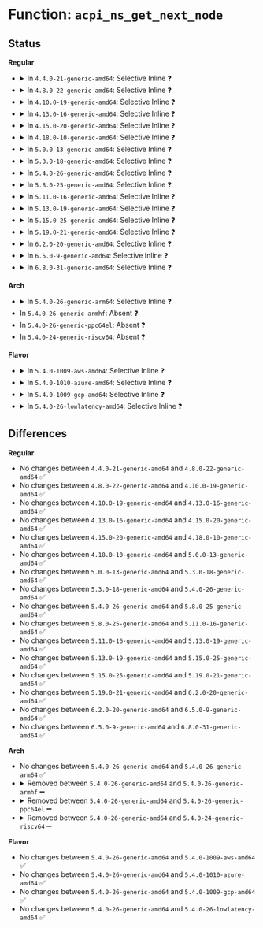 # Function: <code>acpi_ns_get_next_node</code>

## Status
<b>Regular</b>
<ul>
<li>
<details>
<summary>In <code>4.4.0-21-generic-amd64</code>: Selective Inline ❓</summary>

```c
struct acpi_namespace_node * acpi_ns_get_next_node(struct acpi_namespace_node * parent_node, struct acpi_namespace_node * child_node)
```

```json
{
  "name": "acpi_ns_get_next_node",
  "collision_type": "Unique Global",
  "inline_type": "Selective",
  "funcs": [
    {
      "addr": 18446744071583691930,
      "name": "acpi_ns_get_next_node",
      "external": true,
      "loc": "drivers/acpi/acpica/nswalk.c:68",
      "file": "drivers/acpi/acpica/nswalk.c",
      "inline": "not declared, inlined",
      "caller_inline": [
        "drivers/acpi/acpica/nswalk.c:acpi_ns_get_next_node_typed",
        "drivers/acpi/acpica/nswalk.c:acpi_ns_walk_namespace",
        "drivers/acpi/acpica/nswalk.c:acpi_ns_walk_namespace"
      ],
      "caller_func": [
        "drivers/acpi/acpica/evregion.c:acpi_ev_execute_reg_methods",
        "drivers/acpi/acpica/nsalloc.c:acpi_ns_delete_namespace_subtree",
        "drivers/acpi/acpica/nsalloc.c:acpi_ns_delete_namespace_by_owner"
      ]
    }
  ],
  "symbols": [
    {
      "addr": 18446744071583691930,
      "name": "acpi_ns_get_next_node",
      "section": ".text",
      "bind": "STB_GLOBAL",
      "size": 26
    }
  ]
}
```
</details>
</li>
<li>
<details>
<summary>In <code>4.8.0-22-generic-amd64</code>: Selective Inline ❓</summary>

```c
struct acpi_namespace_node * acpi_ns_get_next_node(struct acpi_namespace_node * parent_node, struct acpi_namespace_node * child_node)
```

```json
{
  "name": "acpi_ns_get_next_node",
  "collision_type": "Unique Global",
  "inline_type": "Selective",
  "funcs": [
    {
      "addr": 18446744071584016453,
      "name": "acpi_ns_get_next_node",
      "external": true,
      "loc": "drivers/acpi/acpica/nswalk.c:68",
      "file": "drivers/acpi/acpica/nswalk.c",
      "inline": "not declared, inlined",
      "caller_inline": [
        "drivers/acpi/acpica/nswalk.c:acpi_ns_walk_namespace",
        "drivers/acpi/acpica/nswalk.c:acpi_ns_walk_namespace",
        "drivers/acpi/acpica/nswalk.c:acpi_ns_get_next_node_typed"
      ],
      "caller_func": [
        "drivers/acpi/acpica/evregion.c:acpi_ev_execute_reg_methods",
        "drivers/acpi/acpica/nsalloc.c:acpi_ns_delete_namespace_by_owner",
        "drivers/acpi/acpica/nsalloc.c:acpi_ns_delete_namespace_subtree"
      ]
    }
  ],
  "symbols": [
    {
      "addr": 18446744071584016304,
      "name": "acpi_ns_get_next_node",
      "section": ".text",
      "bind": "STB_GLOBAL",
      "size": 26
    }
  ]
}
```
</details>
</li>
<li>
<details>
<summary>In <code>4.10.0-19-generic-amd64</code>: Selective Inline ❓</summary>

```c
struct acpi_namespace_node * acpi_ns_get_next_node(struct acpi_namespace_node * parent_node, struct acpi_namespace_node * child_node)
```

```json
{
  "name": "acpi_ns_get_next_node",
  "collision_type": "Unique Global",
  "inline_type": "Selective",
  "funcs": [
    {
      "addr": 18446744071584158421,
      "name": "acpi_ns_get_next_node",
      "external": true,
      "loc": "drivers/acpi/acpica/nswalk.c:68",
      "file": "drivers/acpi/acpica/nswalk.c",
      "inline": "not declared, inlined",
      "caller_inline": [
        "drivers/acpi/acpica/nswalk.c:acpi_ns_walk_namespace",
        "drivers/acpi/acpica/nswalk.c:acpi_ns_walk_namespace",
        "drivers/acpi/acpica/nswalk.c:acpi_ns_get_next_node_typed"
      ],
      "caller_func": [
        "drivers/acpi/acpica/evregion.c:acpi_ev_execute_reg_methods",
        "drivers/acpi/acpica/nsalloc.c:acpi_ns_delete_namespace_by_owner",
        "drivers/acpi/acpica/nsalloc.c:acpi_ns_delete_namespace_subtree"
      ]
    }
  ],
  "symbols": [
    {
      "addr": 18446744071584158272,
      "name": "acpi_ns_get_next_node",
      "section": ".text",
      "bind": "STB_GLOBAL",
      "size": 26
    }
  ]
}
```
</details>
</li>
<li>
<details>
<summary>In <code>4.13.0-16-generic-amd64</code>: Selective Inline ❓</summary>

```c
struct acpi_namespace_node * acpi_ns_get_next_node(struct acpi_namespace_node * parent_node, struct acpi_namespace_node * child_node)
```

```json
{
  "name": "acpi_ns_get_next_node",
  "collision_type": "Unique Global",
  "inline_type": "Selective",
  "funcs": [
    {
      "addr": 18446744071584225685,
      "name": "acpi_ns_get_next_node",
      "external": true,
      "loc": "drivers/acpi/acpica/nswalk.c:68",
      "file": "drivers/acpi/acpica/nswalk.c",
      "inline": "not declared, inlined",
      "caller_inline": [
        "drivers/acpi/acpica/nswalk.c:acpi_ns_walk_namespace",
        "drivers/acpi/acpica/nswalk.c:acpi_ns_walk_namespace",
        "drivers/acpi/acpica/nswalk.c:acpi_ns_get_next_node_typed"
      ],
      "caller_func": [
        "drivers/acpi/acpica/evregion.c:acpi_ev_execute_reg_methods",
        "drivers/acpi/acpica/nsalloc.c:acpi_ns_delete_namespace_by_owner",
        "drivers/acpi/acpica/nsalloc.c:acpi_ns_delete_namespace_subtree"
      ]
    }
  ],
  "symbols": [
    {
      "addr": 18446744071584225551,
      "name": "acpi_ns_get_next_node",
      "section": ".text",
      "bind": "STB_GLOBAL",
      "size": 26
    }
  ]
}
```
</details>
</li>
<li>
<details>
<summary>In <code>4.15.0-20-generic-amd64</code>: Selective Inline ❓</summary>

```c
struct acpi_namespace_node * acpi_ns_get_next_node(struct acpi_namespace_node * parent_node, struct acpi_namespace_node * child_node)
```

```json
{
  "name": "acpi_ns_get_next_node",
  "collision_type": "Unique Global",
  "inline_type": "Selective",
  "funcs": [
    {
      "addr": 18446744071584570669,
      "name": "acpi_ns_get_next_node",
      "external": true,
      "loc": "drivers/acpi/acpica/nswalk.c:68",
      "file": "drivers/acpi/acpica/nswalk.c",
      "inline": "not declared, inlined",
      "caller_inline": [
        "drivers/acpi/acpica/nswalk.c:acpi_ns_walk_namespace",
        "drivers/acpi/acpica/nswalk.c:acpi_ns_walk_namespace",
        "drivers/acpi/acpica/nswalk.c:acpi_ns_walk_namespace",
        "drivers/acpi/acpica/nswalk.c:acpi_ns_get_next_node_typed"
      ],
      "caller_func": [
        "drivers/acpi/acpica/evregion.c:acpi_ev_execute_reg_methods",
        "drivers/acpi/acpica/nsalloc.c:acpi_ns_delete_namespace_by_owner",
        "drivers/acpi/acpica/nsalloc.c:acpi_ns_delete_namespace_subtree"
      ]
    }
  ],
  "symbols": [
    {
      "addr": 18446744071584570463,
      "name": "acpi_ns_get_next_node",
      "section": ".text",
      "bind": "STB_GLOBAL",
      "size": 44
    }
  ]
}
```
</details>
</li>
<li>
<details>
<summary>In <code>4.18.0-10-generic-amd64</code>: Selective Inline ❓</summary>

```c
struct acpi_namespace_node * acpi_ns_get_next_node(struct acpi_namespace_node * parent_node, struct acpi_namespace_node * child_node)
```

```json
{
  "name": "acpi_ns_get_next_node",
  "collision_type": "Unique Global",
  "inline_type": "Selective",
  "funcs": [
    {
      "addr": 18446744071584795807,
      "name": "acpi_ns_get_next_node",
      "external": true,
      "loc": "drivers/acpi/acpica/nswalk.c:34",
      "file": "drivers/acpi/acpica/nswalk.c",
      "inline": "not declared, inlined",
      "caller_inline": [
        "drivers/acpi/acpica/nswalk.c:acpi_ns_walk_namespace",
        "drivers/acpi/acpica/nswalk.c:acpi_ns_walk_namespace",
        "drivers/acpi/acpica/nswalk.c:acpi_ns_walk_namespace",
        "drivers/acpi/acpica/nswalk.c:acpi_ns_get_next_node_typed"
      ],
      "caller_func": [
        "drivers/acpi/acpica/evregion.c:acpi_ev_execute_reg_methods",
        "drivers/acpi/acpica/nsalloc.c:acpi_ns_delete_namespace_by_owner",
        "drivers/acpi/acpica/nsalloc.c:acpi_ns_delete_namespace_subtree"
      ]
    }
  ],
  "symbols": [
    {
      "addr": 18446744071584795601,
      "name": "acpi_ns_get_next_node",
      "section": ".text",
      "bind": "STB_GLOBAL",
      "size": 44
    }
  ]
}
```
</details>
</li>
<li>
<details>
<summary>In <code>5.0.0-13-generic-amd64</code>: Selective Inline ❓</summary>

```c
struct acpi_namespace_node * acpi_ns_get_next_node(struct acpi_namespace_node * parent_node, struct acpi_namespace_node * child_node)
```

```json
{
  "name": "acpi_ns_get_next_node",
  "collision_type": "Unique Global",
  "inline_type": "Selective",
  "funcs": [
    {
      "addr": 18446744071584898198,
      "name": "acpi_ns_get_next_node",
      "external": true,
      "loc": "drivers/acpi/acpica/nswalk.c:34",
      "file": "drivers/acpi/acpica/nswalk.c",
      "inline": "not declared, inlined",
      "caller_inline": [
        "drivers/acpi/acpica/nswalk.c:acpi_ns_walk_namespace",
        "drivers/acpi/acpica/nswalk.c:acpi_ns_walk_namespace",
        "drivers/acpi/acpica/nswalk.c:acpi_ns_walk_namespace",
        "drivers/acpi/acpica/nswalk.c:acpi_ns_get_next_node_typed"
      ],
      "caller_func": [
        "drivers/acpi/acpica/evregion.c:acpi_ev_execute_reg_methods",
        "drivers/acpi/acpica/nsalloc.c:acpi_ns_delete_namespace_by_owner",
        "drivers/acpi/acpica/nsalloc.c:acpi_ns_delete_namespace_subtree"
      ]
    }
  ],
  "symbols": [
    {
      "addr": 18446744071584897992,
      "name": "acpi_ns_get_next_node",
      "section": ".text",
      "bind": "STB_GLOBAL",
      "size": 44
    }
  ]
}
```
</details>
</li>
<li>
<details>
<summary>In <code>5.3.0-18-generic-amd64</code>: Selective Inline ❓</summary>

```c
struct acpi_namespace_node * acpi_ns_get_next_node(struct acpi_namespace_node * parent_node, struct acpi_namespace_node * child_node)
```

```json
{
  "name": "acpi_ns_get_next_node",
  "collision_type": "Unique Global",
  "inline_type": "Selective",
  "funcs": [
    {
      "addr": 18446744071585101180,
      "name": "acpi_ns_get_next_node",
      "external": true,
      "loc": "drivers/acpi/acpica/nswalk.c:34",
      "file": "drivers/acpi/acpica/nswalk.c",
      "inline": "not declared, inlined",
      "caller_inline": [
        "drivers/acpi/acpica/nswalk.c:acpi_ns_walk_namespace",
        "drivers/acpi/acpica/nswalk.c:acpi_ns_walk_namespace",
        "drivers/acpi/acpica/nswalk.c:acpi_ns_walk_namespace",
        "drivers/acpi/acpica/nswalk.c:acpi_ns_get_next_node_typed"
      ],
      "caller_func": [
        "drivers/acpi/acpica/evregion.c:acpi_ev_execute_reg_methods",
        "drivers/acpi/acpica/nsalloc.c:acpi_ns_delete_namespace_by_owner",
        "drivers/acpi/acpica/nsalloc.c:acpi_ns_delete_namespace_subtree"
      ]
    }
  ],
  "symbols": [
    {
      "addr": 18446744071585100974,
      "name": "acpi_ns_get_next_node",
      "section": ".text",
      "bind": "STB_GLOBAL",
      "size": 44
    }
  ]
}
```
</details>
</li>
<li>
<details>
<summary>In <code>5.4.0-26-generic-amd64</code>: Selective Inline ❓</summary>

```c
struct acpi_namespace_node * acpi_ns_get_next_node(struct acpi_namespace_node * parent_node, struct acpi_namespace_node * child_node)
```

```json
{
  "name": "acpi_ns_get_next_node",
  "collision_type": "Unique Global",
  "inline_type": "Selective",
  "funcs": [
    {
      "addr": 18446744071585237538,
      "name": "acpi_ns_get_next_node",
      "external": true,
      "loc": "drivers/acpi/acpica/nswalk.c:34",
      "file": "drivers/acpi/acpica/nswalk.c",
      "inline": "not declared, inlined",
      "caller_inline": [
        "drivers/acpi/acpica/nswalk.c:acpi_ns_walk_namespace",
        "drivers/acpi/acpica/nswalk.c:acpi_ns_walk_namespace",
        "drivers/acpi/acpica/nswalk.c:acpi_ns_walk_namespace",
        "drivers/acpi/acpica/nswalk.c:acpi_ns_get_next_node_typed"
      ],
      "caller_func": [
        "drivers/acpi/acpica/evregion.c:acpi_ev_execute_reg_methods",
        "drivers/acpi/acpica/nsalloc.c:acpi_ns_delete_namespace_by_owner",
        "drivers/acpi/acpica/nsalloc.c:acpi_ns_delete_namespace_subtree"
      ]
    }
  ],
  "symbols": [
    {
      "addr": 18446744071585237332,
      "name": "acpi_ns_get_next_node",
      "section": ".text",
      "bind": "STB_GLOBAL",
      "size": 44
    }
  ]
}
```
</details>
</li>
<li>
<details>
<summary>In <code>5.8.0-25-generic-amd64</code>: Selective Inline ❓</summary>

```c
struct acpi_namespace_node * acpi_ns_get_next_node(struct acpi_namespace_node * parent_node, struct acpi_namespace_node * child_node)
```

```json
{
  "name": "acpi_ns_get_next_node",
  "collision_type": "Unique Global",
  "inline_type": "Selective",
  "funcs": [
    {
      "addr": 18446744071585943337,
      "name": "acpi_ns_get_next_node",
      "external": true,
      "loc": "drivers/acpi/acpica/nswalk.c:34",
      "file": "drivers/acpi/acpica/nswalk.c",
      "inline": "not declared, inlined",
      "caller_inline": [
        "drivers/acpi/acpica/nswalk.c:acpi_ns_walk_namespace",
        "drivers/acpi/acpica/nswalk.c:acpi_ns_walk_namespace",
        "drivers/acpi/acpica/nswalk.c:acpi_ns_walk_namespace",
        "drivers/acpi/acpica/nswalk.c:acpi_ns_get_next_node_typed"
      ],
      "caller_func": [
        "drivers/acpi/acpica/evregion.c:acpi_ev_execute_reg_methods",
        "drivers/acpi/acpica/nsalloc.c:acpi_ns_delete_namespace_by_owner",
        "drivers/acpi/acpica/nsalloc.c:acpi_ns_delete_namespace_subtree"
      ]
    }
  ],
  "symbols": [
    {
      "addr": 18446744071585943131,
      "name": "acpi_ns_get_next_node",
      "section": ".text",
      "bind": "STB_GLOBAL",
      "size": 44
    }
  ]
}
```
</details>
</li>
<li>
<details>
<summary>In <code>5.11.0-16-generic-amd64</code>: Selective Inline ❓</summary>

```c
struct acpi_namespace_node * acpi_ns_get_next_node(struct acpi_namespace_node * parent_node, struct acpi_namespace_node * child_node)
```

```json
{
  "name": "acpi_ns_get_next_node",
  "collision_type": "Unique Global",
  "inline_type": "Selective",
  "funcs": [
    {
      "addr": 18446744071586066285,
      "name": "acpi_ns_get_next_node",
      "external": true,
      "loc": "drivers/acpi/acpica/nswalk.c:34",
      "file": "drivers/acpi/acpica/nswalk.c",
      "inline": "not declared, inlined",
      "caller_inline": [
        "drivers/acpi/acpica/nswalk.c:acpi_ns_walk_namespace",
        "drivers/acpi/acpica/nswalk.c:acpi_ns_walk_namespace",
        "drivers/acpi/acpica/nswalk.c:acpi_ns_walk_namespace",
        "drivers/acpi/acpica/nswalk.c:acpi_ns_get_next_node_typed"
      ],
      "caller_func": [
        "drivers/acpi/acpica/evregion.c:acpi_ev_execute_reg_methods",
        "drivers/acpi/acpica/nsalloc.c:acpi_ns_delete_namespace_by_owner",
        "drivers/acpi/acpica/nsalloc.c:acpi_ns_delete_namespace_subtree"
      ]
    }
  ],
  "symbols": [
    {
      "addr": 18446744071586066079,
      "name": "acpi_ns_get_next_node",
      "section": ".text",
      "bind": "STB_GLOBAL",
      "size": 44
    }
  ]
}
```
</details>
</li>
<li>
<details>
<summary>In <code>5.13.0-19-generic-amd64</code>: Selective Inline ❓</summary>

```c
struct acpi_namespace_node * acpi_ns_get_next_node(struct acpi_namespace_node * parent_node, struct acpi_namespace_node * child_node)
```

```json
{
  "name": "acpi_ns_get_next_node",
  "collision_type": "Unique Global",
  "inline_type": "Selective",
  "funcs": [
    {
      "addr": 18446744071585943113,
      "name": "acpi_ns_get_next_node",
      "external": true,
      "loc": "drivers/acpi/acpica/nswalk.c:34",
      "file": "drivers/acpi/acpica/nswalk.c",
      "inline": "not declared, inlined",
      "caller_inline": [
        "drivers/acpi/acpica/nswalk.c:acpi_ns_walk_namespace",
        "drivers/acpi/acpica/nswalk.c:acpi_ns_walk_namespace",
        "drivers/acpi/acpica/nswalk.c:acpi_ns_walk_namespace",
        "drivers/acpi/acpica/nswalk.c:acpi_ns_get_next_node_typed"
      ],
      "caller_func": [
        "drivers/acpi/acpica/evregion.c:acpi_ev_execute_reg_methods",
        "drivers/acpi/acpica/nsalloc.c:acpi_ns_delete_namespace_by_owner",
        "drivers/acpi/acpica/nsalloc.c:acpi_ns_delete_namespace_subtree"
      ]
    }
  ],
  "symbols": [
    {
      "addr": 18446744071585942907,
      "name": "acpi_ns_get_next_node",
      "section": ".text",
      "bind": "STB_GLOBAL",
      "size": 44
    }
  ]
}
```
</details>
</li>
<li>
<details>
<summary>In <code>5.15.0-25-generic-amd64</code>: Selective Inline ❓</summary>

```c
struct acpi_namespace_node * acpi_ns_get_next_node(struct acpi_namespace_node * parent_node, struct acpi_namespace_node * child_node)
```

```json
{
  "name": "acpi_ns_get_next_node",
  "collision_type": "Unique Global",
  "inline_type": "Selective",
  "funcs": [
    {
      "addr": 18446744071586431406,
      "name": "acpi_ns_get_next_node",
      "external": true,
      "loc": "drivers/acpi/acpica/nswalk.c:34",
      "file": "drivers/acpi/acpica/nswalk.c",
      "inline": "not declared, inlined",
      "caller_inline": [
        "drivers/acpi/acpica/nswalk.c:acpi_ns_walk_namespace",
        "drivers/acpi/acpica/nswalk.c:acpi_ns_walk_namespace",
        "drivers/acpi/acpica/nswalk.c:acpi_ns_walk_namespace",
        "drivers/acpi/acpica/nswalk.c:acpi_ns_get_next_node_typed"
      ],
      "caller_func": [
        "drivers/acpi/acpica/evregion.c:acpi_ev_execute_reg_methods",
        "drivers/acpi/acpica/nsalloc.c:acpi_ns_delete_namespace_by_owner",
        "drivers/acpi/acpica/nsalloc.c:acpi_ns_delete_namespace_subtree"
      ]
    }
  ],
  "symbols": [
    {
      "addr": 18446744071586431200,
      "name": "acpi_ns_get_next_node",
      "section": ".text",
      "bind": "STB_GLOBAL",
      "size": 44
    }
  ]
}
```
</details>
</li>
<li>
<details>
<summary>In <code>5.19.0-21-generic-amd64</code>: Selective Inline ❓</summary>

```c
struct acpi_namespace_node * acpi_ns_get_next_node(struct acpi_namespace_node * parent_node, struct acpi_namespace_node * child_node)
```

```json
{
  "name": "acpi_ns_get_next_node",
  "collision_type": "Unique Global",
  "inline_type": "Selective",
  "funcs": [
    {
      "addr": 18446744071587682546,
      "name": "acpi_ns_get_next_node",
      "external": true,
      "loc": "drivers/acpi/acpica/nswalk.c:34",
      "file": "drivers/acpi/acpica/nswalk.c",
      "inline": "not declared, inlined",
      "caller_inline": [
        "drivers/acpi/acpica/nswalk.c:acpi_ns_walk_namespace",
        "drivers/acpi/acpica/nswalk.c:acpi_ns_walk_namespace",
        "drivers/acpi/acpica/nswalk.c:acpi_ns_walk_namespace",
        "drivers/acpi/acpica/nswalk.c:acpi_ns_get_next_node_typed"
      ],
      "caller_func": [
        "drivers/acpi/acpica/evregion.c:acpi_ev_execute_reg_methods",
        "drivers/acpi/acpica/nsalloc.c:acpi_ns_delete_namespace_by_owner",
        "drivers/acpi/acpica/nsalloc.c:acpi_ns_delete_namespace_by_owner",
        "drivers/acpi/acpica/nsalloc.c:acpi_ns_delete_namespace_subtree"
      ]
    }
  ],
  "symbols": [
    {
      "addr": 18446744071587682272,
      "name": "acpi_ns_get_next_node",
      "section": ".text",
      "bind": "STB_GLOBAL",
      "size": 52
    }
  ]
}
```
</details>
</li>
<li>
<details>
<summary>In <code>6.2.0-20-generic-amd64</code>: Selective Inline ❓</summary>

```c
struct acpi_namespace_node * acpi_ns_get_next_node(struct acpi_namespace_node * parent_node, struct acpi_namespace_node * child_node)
```

```json
{
  "name": "acpi_ns_get_next_node",
  "collision_type": "Unique Global",
  "inline_type": "Selective",
  "funcs": [
    {
      "addr": 18446744071588992596,
      "name": "acpi_ns_get_next_node",
      "external": true,
      "loc": "drivers/acpi/acpica/nswalk.c:34",
      "file": "drivers/acpi/acpica/nswalk.c",
      "inline": "not declared, inlined",
      "caller_inline": [
        "drivers/acpi/acpica/nswalk.c:acpi_ns_walk_namespace",
        "drivers/acpi/acpica/nswalk.c:acpi_ns_walk_namespace",
        "drivers/acpi/acpica/nswalk.c:acpi_ns_walk_namespace",
        "drivers/acpi/acpica/nswalk.c:acpi_ns_get_next_node_typed"
      ],
      "caller_func": [
        "drivers/acpi/acpica/evregion.c:acpi_ev_execute_reg_methods",
        "drivers/acpi/acpica/nsalloc.c:acpi_ns_delete_namespace_by_owner",
        "drivers/acpi/acpica/nsalloc.c:acpi_ns_delete_namespace_by_owner",
        "drivers/acpi/acpica/nsalloc.c:acpi_ns_delete_namespace_subtree"
      ]
    }
  ],
  "symbols": [
    {
      "addr": 18446744071588992320,
      "name": "acpi_ns_get_next_node",
      "section": ".text",
      "bind": "STB_GLOBAL",
      "size": 63
    }
  ]
}
```
</details>
</li>
<li>
<details>
<summary>In <code>6.5.0-9-generic-amd64</code>: Selective Inline ❓</summary>

```c
struct acpi_namespace_node * acpi_ns_get_next_node(struct acpi_namespace_node * parent_node, struct acpi_namespace_node * child_node)
```

```json
{
  "name": "acpi_ns_get_next_node",
  "collision_type": "Unique Global",
  "inline_type": "Selective",
  "funcs": [
    {
      "addr": 18446744071589283108,
      "name": "acpi_ns_get_next_node",
      "external": true,
      "loc": "drivers/acpi/acpica/nswalk.c:34",
      "file": "drivers/acpi/acpica/nswalk.c",
      "inline": "not declared, inlined",
      "caller_inline": [
        "drivers/acpi/acpica/nswalk.c:acpi_ns_walk_namespace",
        "drivers/acpi/acpica/nswalk.c:acpi_ns_walk_namespace",
        "drivers/acpi/acpica/nswalk.c:acpi_ns_walk_namespace",
        "drivers/acpi/acpica/nswalk.c:acpi_ns_get_next_node_typed"
      ],
      "caller_func": [
        "drivers/acpi/acpica/evregion.c:acpi_ev_execute_reg_methods",
        "drivers/acpi/acpica/nsalloc.c:acpi_ns_delete_namespace_by_owner",
        "drivers/acpi/acpica/nsalloc.c:acpi_ns_delete_namespace_by_owner",
        "drivers/acpi/acpica/nsalloc.c:acpi_ns_delete_namespace_by_owner",
        "drivers/acpi/acpica/nsalloc.c:acpi_ns_delete_namespace_by_owner",
        "drivers/acpi/acpica/nsalloc.c:acpi_ns_delete_namespace_by_owner",
        "drivers/acpi/acpica/nsalloc.c:acpi_ns_delete_namespace_subtree"
      ]
    }
  ],
  "symbols": [
    {
      "addr": 18446744071589282832,
      "name": "acpi_ns_get_next_node",
      "section": ".text",
      "bind": "STB_GLOBAL",
      "size": 63
    }
  ]
}
```
</details>
</li>
<li>
<details>
<summary>In <code>6.8.0-31-generic-amd64</code>: Selective Inline ❓</summary>

```c
struct acpi_namespace_node * acpi_ns_get_next_node(struct acpi_namespace_node * parent_node, struct acpi_namespace_node * child_node)
```

```json
{
  "name": "acpi_ns_get_next_node",
  "collision_type": "Unique Global",
  "inline_type": "Selective",
  "funcs": [
    {
      "addr": 18446744071589589828,
      "name": "acpi_ns_get_next_node",
      "external": true,
      "loc": "drivers/acpi/acpica/nswalk.c:34",
      "file": "drivers/acpi/acpica/nswalk.c",
      "inline": "not declared, inlined",
      "caller_inline": [
        "drivers/acpi/acpica/nswalk.c:acpi_ns_walk_namespace",
        "drivers/acpi/acpica/nswalk.c:acpi_ns_walk_namespace",
        "drivers/acpi/acpica/nswalk.c:acpi_ns_walk_namespace",
        "drivers/acpi/acpica/nswalk.c:acpi_ns_get_next_node_typed"
      ],
      "caller_func": [
        "drivers/acpi/acpica/evregion.c:acpi_ev_execute_reg_methods",
        "drivers/acpi/acpica/nsalloc.c:acpi_ns_delete_namespace_by_owner",
        "drivers/acpi/acpica/nsalloc.c:acpi_ns_delete_namespace_by_owner",
        "drivers/acpi/acpica/nsalloc.c:acpi_ns_delete_namespace_by_owner",
        "drivers/acpi/acpica/nsalloc.c:acpi_ns_delete_namespace_by_owner",
        "drivers/acpi/acpica/nsalloc.c:acpi_ns_delete_namespace_by_owner",
        "drivers/acpi/acpica/nsalloc.c:acpi_ns_delete_namespace_subtree"
      ]
    }
  ],
  "symbols": [
    {
      "addr": 18446744071589589552,
      "name": "acpi_ns_get_next_node",
      "section": ".text",
      "bind": "STB_GLOBAL",
      "size": 63
    }
  ]
}
```
</details>
</li>
</ul>
<b>Arch</b>
<ul>
<li>
<details>
<summary>In <code>5.4.0-26-generic-arm64</code>: Selective Inline ❓</summary>

```c
struct acpi_namespace_node * acpi_ns_get_next_node(struct acpi_namespace_node * parent_node, struct acpi_namespace_node * child_node)
```

```json
{
  "name": "acpi_ns_get_next_node",
  "collision_type": "Unique Global",
  "inline_type": "Selective",
  "funcs": [
    {
      "addr": 18446603336497563492,
      "name": "acpi_ns_get_next_node",
      "external": true,
      "loc": "drivers/acpi/acpica/nswalk.c:34",
      "file": "drivers/acpi/acpica/nswalk.c",
      "inline": "not declared, inlined",
      "caller_inline": [
        "drivers/acpi/acpica/nswalk.c:acpi_ns_walk_namespace",
        "drivers/acpi/acpica/nswalk.c:acpi_ns_walk_namespace",
        "drivers/acpi/acpica/nswalk.c:acpi_ns_get_next_node_typed"
      ],
      "caller_func": [
        "drivers/acpi/acpica/nsalloc.c:acpi_ns_delete_namespace_by_owner",
        "drivers/acpi/acpica/nsalloc.c:acpi_ns_delete_namespace_subtree"
      ]
    }
  ],
  "symbols": [
    {
      "addr": 18446603336497563260,
      "name": "acpi_ns_get_next_node",
      "section": ".text",
      "bind": "STB_GLOBAL",
      "size": 56
    }
  ]
}
```
</details>
</li>
<li>
In <code>5.4.0-26-generic-armhf</code>: Absent ❓
</li>
<li>
In <code>5.4.0-26-generic-ppc64el</code>: Absent ❓
</li>
<li>
In <code>5.4.0-24-generic-riscv64</code>: Absent ❓
</li>
</ul>
<b>Flavor</b>
<ul>
<li>
<details>
<summary>In <code>5.4.0-1009-aws-amd64</code>: Selective Inline ❓</summary>

```c
struct acpi_namespace_node * acpi_ns_get_next_node(struct acpi_namespace_node * parent_node, struct acpi_namespace_node * child_node)
```

```json
{
  "name": "acpi_ns_get_next_node",
  "collision_type": "Unique Global",
  "inline_type": "Selective",
  "funcs": [
    {
      "addr": 18446744071585095525,
      "name": "acpi_ns_get_next_node",
      "external": true,
      "loc": "drivers/acpi/acpica/nswalk.c:34",
      "file": "drivers/acpi/acpica/nswalk.c",
      "inline": "not declared, inlined",
      "caller_inline": [
        "drivers/acpi/acpica/nswalk.c:acpi_ns_walk_namespace",
        "drivers/acpi/acpica/nswalk.c:acpi_ns_walk_namespace",
        "drivers/acpi/acpica/nswalk.c:acpi_ns_get_next_node_typed"
      ],
      "caller_func": [
        "drivers/acpi/acpica/nsalloc.c:acpi_ns_delete_namespace_by_owner",
        "drivers/acpi/acpica/nsalloc.c:acpi_ns_delete_namespace_subtree"
      ]
    }
  ],
  "symbols": [
    {
      "addr": 18446744071585095395,
      "name": "acpi_ns_get_next_node",
      "section": ".text",
      "bind": "STB_GLOBAL",
      "size": 26
    }
  ]
}
```
</details>
</li>
<li>
<details>
<summary>In <code>5.4.0-1010-azure-amd64</code>: Selective Inline ❓</summary>

```c
struct acpi_namespace_node * acpi_ns_get_next_node(struct acpi_namespace_node * parent_node, struct acpi_namespace_node * child_node)
```

```json
{
  "name": "acpi_ns_get_next_node",
  "collision_type": "Unique Global",
  "inline_type": "Selective",
  "funcs": [
    {
      "addr": 18446744071585010879,
      "name": "acpi_ns_get_next_node",
      "external": true,
      "loc": "drivers/acpi/acpica/nswalk.c:34",
      "file": "drivers/acpi/acpica/nswalk.c",
      "inline": "not declared, inlined",
      "caller_inline": [
        "drivers/acpi/acpica/nswalk.c:acpi_ns_walk_namespace",
        "drivers/acpi/acpica/nswalk.c:acpi_ns_walk_namespace",
        "drivers/acpi/acpica/nswalk.c:acpi_ns_get_next_node_typed"
      ],
      "caller_func": [
        "drivers/acpi/acpica/nsalloc.c:acpi_ns_delete_namespace_by_owner",
        "drivers/acpi/acpica/nsalloc.c:acpi_ns_delete_namespace_subtree"
      ]
    }
  ],
  "symbols": [
    {
      "addr": 18446744071585010749,
      "name": "acpi_ns_get_next_node",
      "section": ".text",
      "bind": "STB_GLOBAL",
      "size": 26
    }
  ]
}
```
</details>
</li>
<li>
<details>
<summary>In <code>5.4.0-1009-gcp-amd64</code>: Selective Inline ❓</summary>

```c
struct acpi_namespace_node * acpi_ns_get_next_node(struct acpi_namespace_node * parent_node, struct acpi_namespace_node * child_node)
```

```json
{
  "name": "acpi_ns_get_next_node",
  "collision_type": "Unique Global",
  "inline_type": "Selective",
  "funcs": [
    {
      "addr": 18446744071585189122,
      "name": "acpi_ns_get_next_node",
      "external": true,
      "loc": "drivers/acpi/acpica/nswalk.c:34",
      "file": "drivers/acpi/acpica/nswalk.c",
      "inline": "not declared, inlined",
      "caller_inline": [
        "drivers/acpi/acpica/nswalk.c:acpi_ns_walk_namespace",
        "drivers/acpi/acpica/nswalk.c:acpi_ns_walk_namespace",
        "drivers/acpi/acpica/nswalk.c:acpi_ns_walk_namespace",
        "drivers/acpi/acpica/nswalk.c:acpi_ns_get_next_node_typed"
      ],
      "caller_func": [
        "drivers/acpi/acpica/evregion.c:acpi_ev_execute_reg_methods",
        "drivers/acpi/acpica/nsalloc.c:acpi_ns_delete_namespace_by_owner",
        "drivers/acpi/acpica/nsalloc.c:acpi_ns_delete_namespace_subtree"
      ]
    }
  ],
  "symbols": [
    {
      "addr": 18446744071585188916,
      "name": "acpi_ns_get_next_node",
      "section": ".text",
      "bind": "STB_GLOBAL",
      "size": 44
    }
  ]
}
```
</details>
</li>
<li>
<details>
<summary>In <code>5.4.0-26-lowlatency-amd64</code>: Selective Inline ❓</summary>

```c
struct acpi_namespace_node * acpi_ns_get_next_node(struct acpi_namespace_node * parent_node, struct acpi_namespace_node * child_node)
```

```json
{
  "name": "acpi_ns_get_next_node",
  "collision_type": "Unique Global",
  "inline_type": "Selective",
  "funcs": [
    {
      "addr": 18446744071585295282,
      "name": "acpi_ns_get_next_node",
      "external": true,
      "loc": "drivers/acpi/acpica/nswalk.c:34",
      "file": "drivers/acpi/acpica/nswalk.c",
      "inline": "not declared, inlined",
      "caller_inline": [
        "drivers/acpi/acpica/nswalk.c:acpi_ns_walk_namespace",
        "drivers/acpi/acpica/nswalk.c:acpi_ns_walk_namespace",
        "drivers/acpi/acpica/nswalk.c:acpi_ns_walk_namespace",
        "drivers/acpi/acpica/nswalk.c:acpi_ns_get_next_node_typed"
      ],
      "caller_func": [
        "drivers/acpi/acpica/evregion.c:acpi_ev_execute_reg_methods",
        "drivers/acpi/acpica/nsalloc.c:acpi_ns_delete_namespace_by_owner",
        "drivers/acpi/acpica/nsalloc.c:acpi_ns_delete_namespace_subtree"
      ]
    }
  ],
  "symbols": [
    {
      "addr": 18446744071585295076,
      "name": "acpi_ns_get_next_node",
      "section": ".text",
      "bind": "STB_GLOBAL",
      "size": 44
    }
  ]
}
```
</details>
</li>
</ul>

## Differences
<b>Regular</b>
<ul>
<li>
No changes between <code>4.4.0-21-generic-amd64</code> and <code>4.8.0-22-generic-amd64</code> ✅
</li>
<li>
No changes between <code>4.8.0-22-generic-amd64</code> and <code>4.10.0-19-generic-amd64</code> ✅
</li>
<li>
No changes between <code>4.10.0-19-generic-amd64</code> and <code>4.13.0-16-generic-amd64</code> ✅
</li>
<li>
No changes between <code>4.13.0-16-generic-amd64</code> and <code>4.15.0-20-generic-amd64</code> ✅
</li>
<li>
No changes between <code>4.15.0-20-generic-amd64</code> and <code>4.18.0-10-generic-amd64</code> ✅
</li>
<li>
No changes between <code>4.18.0-10-generic-amd64</code> and <code>5.0.0-13-generic-amd64</code> ✅
</li>
<li>
No changes between <code>5.0.0-13-generic-amd64</code> and <code>5.3.0-18-generic-amd64</code> ✅
</li>
<li>
No changes between <code>5.3.0-18-generic-amd64</code> and <code>5.4.0-26-generic-amd64</code> ✅
</li>
<li>
No changes between <code>5.4.0-26-generic-amd64</code> and <code>5.8.0-25-generic-amd64</code> ✅
</li>
<li>
No changes between <code>5.8.0-25-generic-amd64</code> and <code>5.11.0-16-generic-amd64</code> ✅
</li>
<li>
No changes between <code>5.11.0-16-generic-amd64</code> and <code>5.13.0-19-generic-amd64</code> ✅
</li>
<li>
No changes between <code>5.13.0-19-generic-amd64</code> and <code>5.15.0-25-generic-amd64</code> ✅
</li>
<li>
No changes between <code>5.15.0-25-generic-amd64</code> and <code>5.19.0-21-generic-amd64</code> ✅
</li>
<li>
No changes between <code>5.19.0-21-generic-amd64</code> and <code>6.2.0-20-generic-amd64</code> ✅
</li>
<li>
No changes between <code>6.2.0-20-generic-amd64</code> and <code>6.5.0-9-generic-amd64</code> ✅
</li>
<li>
No changes between <code>6.5.0-9-generic-amd64</code> and <code>6.8.0-31-generic-amd64</code> ✅
</li>
</ul>
<b>Arch</b>
<ul>
<li>
No changes between <code>5.4.0-26-generic-amd64</code> and <code>5.4.0-26-generic-arm64</code> ✅
</li>
<li>
<details>
<summary>Removed between <code>5.4.0-26-generic-amd64</code> and <code>5.4.0-26-generic-armhf</code> ➖</summary>

```c
struct acpi_namespace_node * acpi_ns_get_next_node(struct acpi_namespace_node * parent_node, struct acpi_namespace_node * child_node)
```
</details>
</li>
<li>
<details>
<summary>Removed between <code>5.4.0-26-generic-amd64</code> and <code>5.4.0-26-generic-ppc64el</code> ➖</summary>

```c
struct acpi_namespace_node * acpi_ns_get_next_node(struct acpi_namespace_node * parent_node, struct acpi_namespace_node * child_node)
```
</details>
</li>
<li>
<details>
<summary>Removed between <code>5.4.0-26-generic-amd64</code> and <code>5.4.0-24-generic-riscv64</code> ➖</summary>

```c
struct acpi_namespace_node * acpi_ns_get_next_node(struct acpi_namespace_node * parent_node, struct acpi_namespace_node * child_node)
```
</details>
</li>
</ul>
<b>Flavor</b>
<ul>
<li>
No changes between <code>5.4.0-26-generic-amd64</code> and <code>5.4.0-1009-aws-amd64</code> ✅
</li>
<li>
No changes between <code>5.4.0-26-generic-amd64</code> and <code>5.4.0-1010-azure-amd64</code> ✅
</li>
<li>
No changes between <code>5.4.0-26-generic-amd64</code> and <code>5.4.0-1009-gcp-amd64</code> ✅
</li>
<li>
No changes between <code>5.4.0-26-generic-amd64</code> and <code>5.4.0-26-lowlatency-amd64</code> ✅
</li>
</ul>
